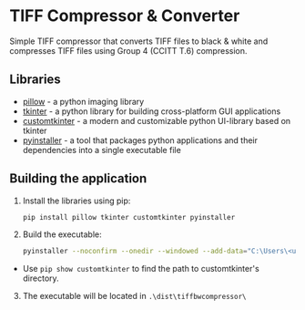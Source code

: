 # TIFF Compressor & Converter

Simple TIFF compressor that converts TIFF files to black &amp; white and compresses TIFF files using Group 4 (CCITT T.6) compression.

## Libraries

- [pillow](https://pypi.org/project/pillow/) - a python imaging library
- [tkinter](https://docs.python.org/3/library/tkinter.html) - a python library for building cross-platform GUI applications
- [customtkinter](https://customtkinter.tomschimansky.com/) - a modern and customizable python UI-library based on tkinter
- [pyinstaller](https://pyinstaller.org/en/stable/) - a tool that packages python applications and their dependencies into a single executable file

## Building the application

1. Install the libraries using pip:

   ```bash
   pip install pillow tkinter customtkinter pyinstaller
   ```

2. Build the executable:

   ```bash
   pyinstaller --noconfirm --onedir --windowed --add-data="C:\Users\<username>\path\to\site-packages\customtkinter":. .\tiffbwcompressor.py
   ```
 - Use `pip show customtkinter` to find the path to customtkinter's directory.

3. The executable will be located in `.\dist\tiffbwcompressor\`
